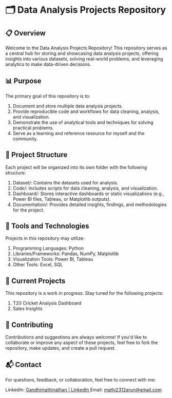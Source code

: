 # 🗂️ Data Analysis Projects Repository

## 📋 Overview
Welcome to the Data Analysis Projects Repository! This repository serves as a central hub for storing and showcasing data analysis projects, offering insights into various datasets, solving real-world problems, and leveraging analytics to make data-driven decisions.

## 📊 Purpose
The primary goal of this repository is to:

1. Document and store multiple data analysis projects.
2. Provide reproducible code and workflows for data cleaning, analysis, and visualization.
3. Demonstrate the use of analytical tools and techniques for solving practical problems.
4. Serve as a learning and reference resource for myself and the community.

## 📂 Project Structure
Each project will be organized into its own folder with the following structure:

1. Dataset/: Contains the datasets used for analysis.
2. Code/: Includes scripts for data cleaning, analysis, and visualization.
3. Dashboard/: Stores interactive dashboards or static visualizations (e.g., Power BI files, Tableau, or Matplotlib outputs).
4. Documentation/: Provides detailed insights, findings, and methodologies for the project.

## 🔧 Tools and Technologies
Projects in this repository may utilize:

1. Programming Languages: Python
2. Libraries/Frameworks: Pandas, NumPy, Matplotlib
3. Visualization Tools: Power BI, Tableau
4. Other Tools: Excel, SQL
   
## 📁 Current Projects
This repository is a work in progress. Stay tuned for the following projects:

1. T20 Cricket Analysis Dashboard
2. Sales Insights

## 🤝 Contributing
Contributions and suggestions are always welcome! If you'd like to collaborate or improve any aspect of these projects, feel free to fork the repository, make updates, and create a pull request.

## 📬 Contact
For questions, feedback, or collaboration, feel free to connect with me:

LinkedIn: <a href = "https://www.linkedin.com/in/gandhimathinathan12/"> Gandhimathinathan | LinkedIn </a>
Email: mathi2312arun@gmail.com
